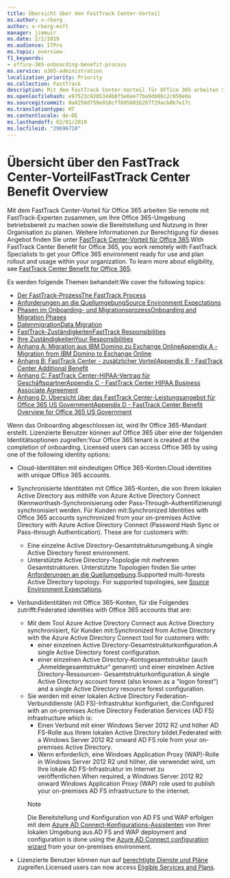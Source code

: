 ```yaml
---
title: Übersicht über den FastTrack Center-Vorteil
ms.author: v-rberg
author: v-rberg-msft
manager: jimmuir
ms.date: 2/2/2019
ms.audience: ITPro
ms.topic: overview
f1_keywords:
- office-365-onboarding-benefit-process
ms.service: o365-administration
localization_priority: Priority
ms.collection: FastTrack
description: Mit dem FastTrack Center-Vorteil für Office 365 arbeiten Sie remote mit FastTrack-Experten zusammen, um Ihre Office 365-Umgebung betriebsbereit zu machen sowie die Bereitstellung und Nutzung in Ihrer Organisation zu planen. Weitere Informationen zur Berechtigung für dieses Angebot finden Sie unter „FastTrack Center-Vorteil für Office 365“.
ms.openlocfilehash: e97523c9205344b8f5e6ee77be9db0bc2c950e0a
ms.sourcegitcommit: 0a8250d759e010cff6958016267f29acb0b7e17c
ms.translationtype: HT
ms.contentlocale: de-DE
ms.lasthandoff: 02/01/2019
ms.locfileid: "29696710"
---
```

# <a name="fasttrack-center-benefit-overview"></a><span data-ttu-id="034cc-104">Übersicht über den FastTrack Center-Vorteil</span><span class="sxs-lookup"><span data-stu-id="034cc-104">FastTrack Center Benefit Overview</span></span>

<span data-ttu-id="034cc-p102">Mit dem FastTrack Center-Vorteil für Office 365 arbeiten Sie remote mit FastTrack-Experten zusammen, um Ihre Office 365-Umgebung betriebsbereit zu machen sowie die Bereitstellung und Nutzung in Ihrer Organisation zu planen. Weitere Informationen zur Berechtigung für dieses Angebot finden Sie unter [FastTrack Center-Vorteil für Office 365](O365-fasttrack-benefit-for-office-365.md).</span><span class="sxs-lookup"><span data-stu-id="034cc-p102">With FastTrack Center Benefit for Office 365, you work remotely with FastTrack Specialists to get your Office 365 environment ready for use and plan rollout and usage within your organization. To learn more about eligibility, see [FastTrack Center Benefit for Office 365](O365-fasttrack-benefit-for-office-365.md).</span></span>
  
<span data-ttu-id="034cc-107">Es werden folgende Themen behandelt:</span><span class="sxs-lookup"><span data-stu-id="034cc-107">We cover the following topics:</span></span>
- [<span data-ttu-id="034cc-108">Der FastTrack-Prozess</span><span class="sxs-lookup"><span data-stu-id="034cc-108">The FastTrack Process</span></span>](O365-fasttrack-process.md) 
- [<span data-ttu-id="034cc-109">Anforderungen an die Quellumgebung</span><span class="sxs-lookup"><span data-stu-id="034cc-109">Source Environment Expectations</span></span>](O365-source-environment-expectations.md)
- [<span data-ttu-id="034cc-110">Phasen im Onboarding- und Migrationsprozess</span><span class="sxs-lookup"><span data-stu-id="034cc-110">Onboarding and Migration Phases</span></span>](O365-onboarding-and-migration.md)
- [<span data-ttu-id="034cc-111">Datenmigration</span><span class="sxs-lookup"><span data-stu-id="034cc-111">Data Migration</span></span>](O365-data-migration.md)
- [<span data-ttu-id="034cc-112">FastTrack-Zuständigkeiten</span><span class="sxs-lookup"><span data-stu-id="034cc-112">FastTrack Responsibilities</span></span>](O365-fasttrack-responsibilities.md)
- [<span data-ttu-id="034cc-113">Ihre Zuständigkeiten</span><span class="sxs-lookup"><span data-stu-id="034cc-113">Your Responsibilities</span></span>](O365-your-responsibilities.md) 
- [<span data-ttu-id="034cc-114">Anhang A: Migration aus IBM Domino zu Exchange Online</span><span class="sxs-lookup"><span data-stu-id="034cc-114">Appendix A - Migration from IBM Domino to Exchange Online</span></span>](O365-from-ibm-domino-to-exchange-online.md)
- [<span data-ttu-id="034cc-115">Anhang B: FastTrack Center - zusätzlicher Vorteil</span><span class="sxs-lookup"><span data-stu-id="034cc-115">Appendix B - FastTrack Center Additional Benefit</span></span>](O365-fasttrack-additional-benefits.md)
- [<span data-ttu-id="034cc-116">Anhang C: FastTrack Center-HIPAA-Vertrag für Geschäftspartner</span><span class="sxs-lookup"><span data-stu-id="034cc-116">Appendix C - FastTrack Center HIPAA Business Associate Agreement</span></span>](O365-hipaa-business-associate-agreement.md)
- [<span data-ttu-id="034cc-117">Anhang D: Übersicht über das FastTrack Center-Leistungsangebot für Office 365 US Government</span><span class="sxs-lookup"><span data-stu-id="034cc-117">Appendix D - FastTrack Center Benefit Overview for Office 365 US Government</span></span>](US-Gov-appendix-overview.md)
    
<span data-ttu-id="034cc-p103">Wenn das Onboarding abgeschlossen ist, wird Ihr Office 365-Mandant erstellt. Lizenzierte Benutzer können auf Office 365 über eine der folgenden Identitätsoptionen zugreifen:</span><span class="sxs-lookup"><span data-stu-id="034cc-p103">Your Office 365 tenant is created at the completion of onboarding. Licensed users can access Office 365 by using one of the following identity options:</span></span>
- <span data-ttu-id="034cc-120">Cloud-Identitäten mit eindeutigen Office 365-Konten.</span><span class="sxs-lookup"><span data-stu-id="034cc-120">Cloud identities with unique Office 365 accounts.</span></span>
- <span data-ttu-id="034cc-p104">Synchronisierte Identitäten mit Office 365-Konten, die von Ihrem lokalen Active Directory aus mithilfe von Azure Active Directory Connect (Kennworthash-Synchronisierung oder Pass-Through-Authentifizierung) synchronisiert werden. Für Kunden mit:</span><span class="sxs-lookup"><span data-stu-id="034cc-p104">Synchronized Identities with Office 365 accounts synchronized from your on-premises Active Directory with Azure Active Directory Connect (Password Hash Sync or Pass-through Authentication). These are for customers with:</span></span>
  - <span data-ttu-id="034cc-123">Eine einzelne Active Directory-Gesamtstrukturumgebung.</span><span class="sxs-lookup"><span data-stu-id="034cc-123">A single Active Directory forest environment.</span></span>
  - <span data-ttu-id="034cc-p105">Unterstützte Active Directory-Topologie mit mehreren Gesamtstrukturen. Unterstützte Topologien finden Sie unter [Anforderungen an die Quellumgebung](O365-source-environment-expectations.md).</span><span class="sxs-lookup"><span data-stu-id="034cc-p105">Supported multi-forests Active Directory topology. For supported topologies, see [Source Environment Expectations](O365-source-environment-expectations.md).</span></span>
- <span data-ttu-id="034cc-126">Verbundidentitäten mit Office 365-Konten, für die Folgendes zutrifft:</span><span class="sxs-lookup"><span data-stu-id="034cc-126">Federated identities with Office 365 accounts that are:</span></span>
  - <span data-ttu-id="034cc-127">Mit dem Tool Azure Active Directory Connect aus Active Directory synchronisiert, für Kunden mit:</span><span class="sxs-lookup"><span data-stu-id="034cc-127">Synchronized from Active Directory with the Azure Active Directory Connect tool for customers with:</span></span>
      - <span data-ttu-id="034cc-128">einer einzelnen Active Directory-Gesamtstrukturkonfiguration.</span><span class="sxs-lookup"><span data-stu-id="034cc-128">A single Active Directory forest configuration.</span></span>
      - <span data-ttu-id="034cc-129">einer einzelnen Active Directory-Kontogesamtstruktur (auch „Anmeldegesamtstruktur“ genannt) und einer einzelnen Active Directory-Ressourcen- Gesamtstrukturkonfiguration.</span><span class="sxs-lookup"><span data-stu-id="034cc-129">A single Active Directory account forest (also known as a "logon forest") and a single Active Directory resource forest configuration.</span></span>
  - <span data-ttu-id="034cc-130">Sie werden mit einer lokalen Active Directory Federation-Verbunddienste (AD FS)-Infrastruktur konfiguriert, die:</span><span class="sxs-lookup"><span data-stu-id="034cc-130">Configured with an on-premises Active Directory Federation Services (AD FS) infrastructure which is:</span></span>
      - <span data-ttu-id="034cc-131">Einen Verbund mit einer Windows Server 2012 R2 und höher AD FS-Rolle aus Ihrem lokalen Active Directory bildet.</span><span class="sxs-lookup"><span data-stu-id="034cc-131">Federated with a Windows Server 2012 R2 onward AD FS role from your on-premises Active Directory.</span></span>
      - <span data-ttu-id="034cc-132">Wenn erforderlich, eine Windows Application Proxy (WAP)-Rolle in Windows Server 2012 R2 und höher, die verwendet wird, um Ihre lokale AD FS-Infrastruktur im Internet zu veröffentlichen.</span><span class="sxs-lookup"><span data-stu-id="034cc-132">When required, a Windows Server 2012 R2 onward Windows Application Proxy (WAP) role used to publish your on-premises AD FS infrastructure to the internet.</span></span>
    > [!NOTE]
    > <span data-ttu-id="034cc-133">Die Bereitstellung und Konfiguration von AD FS und WAP erfolgen mit dem [Azure AD Connect-Konfigurations-Assistenten](https://go.microsoft.com/fwlink/?linkid=844794) von Ihrer lokalen Umgebung aus.</span><span class="sxs-lookup"><span data-stu-id="034cc-133">AD FS and WAP deployment and configuration is done using the [Azure AD Connect configuration wizard](https://go.microsoft.com/fwlink/?linkid=844794) from your on-premises environment.</span></span> 
  
- <span data-ttu-id="034cc-134">Lizenzierte Benutzer können nun auf [berechtigte Dienste und Pläne](M365-eligible-services-and-plans.md) zugreifen.</span><span class="sxs-lookup"><span data-stu-id="034cc-134">Licensed users can now access [Eligible Services and Plans](M365-eligible-services-and-plans.md).</span></span>
    

 

